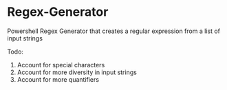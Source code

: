 # Regex-Generator
Powershell Regex Generator that creates a regular expression from a list of input strings

Todo:
<ol>
<li>Account for special characters</li>
<li>Account for more diversity in input strings</li>
<li>Account for more quantifiers</li>
</ol>
